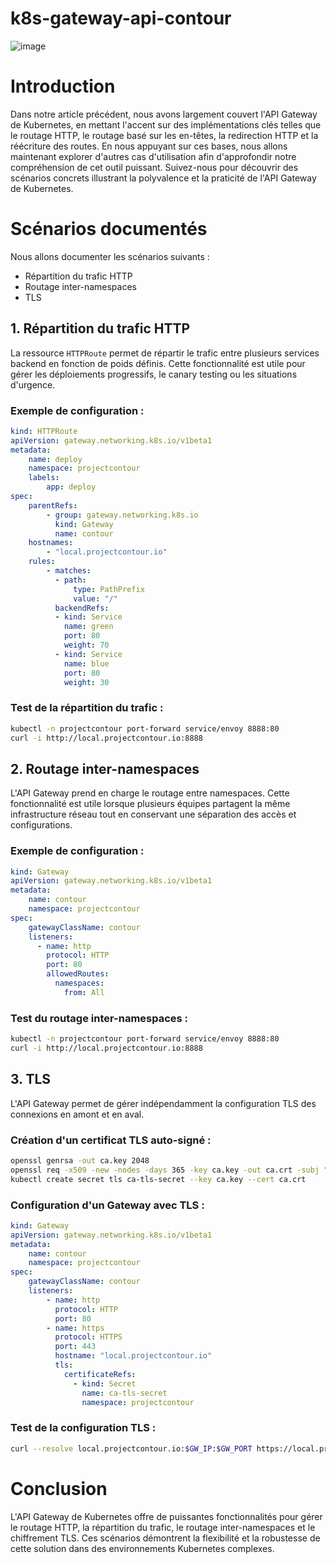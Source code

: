 # k8s-gateway-api-contour
![image](https://github.com/user-attachments/assets/15b4e88f-d870-4012-b72e-53a9b8e86236)

# Introduction

Dans notre article précédent, nous avons largement couvert l'API Gateway de Kubernetes, en mettant l'accent sur des implémentations clés telles que le routage HTTP, le routage basé sur les en-têtes, la redirection HTTP et la réécriture des routes. En nous appuyant sur ces bases, nous allons maintenant explorer d'autres cas d'utilisation afin d'approfondir notre compréhension de cet outil puissant. Suivez-nous pour découvrir des scénarios concrets illustrant la polyvalence et la praticité de l'API Gateway de Kubernetes.

# Scénarios documentés

Nous allons documenter les scénarios suivants :

- Répartition du trafic HTTP
- Routage inter-namespaces
- TLS

## 1. Répartition du trafic HTTP

La ressource `HTTPRoute` permet de répartir le trafic entre plusieurs services backend en fonction de poids définis. Cette fonctionnalité est utile pour gérer les déploiements progressifs, le canary testing ou les situations d'urgence.

### Exemple de configuration :

```yaml
kind: HTTPRoute
apiVersion: gateway.networking.k8s.io/v1beta1
metadata:
    name: deploy
    namespace: projectcontour
    labels:
        app: deploy
spec:
    parentRefs:
        - group: gateway.networking.k8s.io
          kind: Gateway
          name: contour
    hostnames:
        - "local.projectcontour.io"
    rules:
        - matches:
          - path:
              type: PathPrefix
              value: "/"
          backendRefs:
          - kind: Service
            name: green
            port: 80
            weight: 70
          - kind: Service
            name: blue
            port: 80
            weight: 30
```

### Test de la répartition du trafic :

```sh
kubectl -n projectcontour port-forward service/envoy 8888:80
curl -i http://local.projectcontour.io:8888
```

## 2. Routage inter-namespaces

L'API Gateway prend en charge le routage entre namespaces. Cette fonctionnalité est utile lorsque plusieurs équipes partagent la même infrastructure réseau tout en conservant une séparation des accès et configurations.

### Exemple de configuration :

```yaml
kind: Gateway
apiVersion: gateway.networking.k8s.io/v1beta1
metadata:
    name: contour
    namespace: projectcontour
spec:
    gatewayClassName: contour
    listeners:
      - name: http
        protocol: HTTP
        port: 80
        allowedRoutes:
          namespaces:
            from: All
```

### Test du routage inter-namespaces :

```sh
kubectl -n projectcontour port-forward service/envoy 8888:80
curl -i http://local.projectcontour.io:8888
```

## 3. TLS

L'API Gateway permet de gérer indépendamment la configuration TLS des connexions en amont et en aval.

### Création d'un certificat TLS auto-signé :

```sh
openssl genrsa -out ca.key 2048
openssl req -x509 -new -nodes -days 365 -key ca.key -out ca.crt -subj "/CN=yourdomain.com"
kubectl create secret tls ca-tls-secret --key ca.key --cert ca.crt
```

### Configuration d'un Gateway avec TLS :

```yaml
kind: Gateway
apiVersion: gateway.networking.k8s.io/v1beta1
metadata:
    name: contour
    namespace: projectcontour
spec:
    gatewayClassName: contour
    listeners:
        - name: http
          protocol: HTTP
          port: 80
        - name: https
          protocol: HTTPS
          port: 443
          hostname: "local.projectcontour.io"
          tls:
            certificateRefs:
              - kind: Secret
                name: ca-tls-secret
                namespace: projectcontour
```

### Test de la configuration TLS :

```sh
curl --resolve local.projectcontour.io:$GW_IP:$GW_PORT https://local.projectcontour.io:$GW_PORT/ --insecure
```

# Conclusion

L'API Gateway de Kubernetes offre de puissantes fonctionnalités pour gérer le routage HTTP, la répartition du trafic, le routage inter-namespaces et le chiffrement TLS. Ces scénarios démontrent la flexibilité et la robustesse de cette solution dans des environnements Kubernetes complexes.
